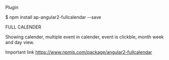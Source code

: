 Plugin

$ npm install ap-angular2-fullcalendar --save

FULL CALENDER

Showing calender, multiple event in calender, event is clickble, month week and day view.

Important link
https://www.npmjs.com/package/angular2-fullcalendar

